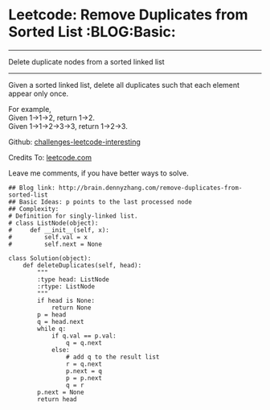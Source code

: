 # Leetcode: Remove Duplicates from Sorted List     :BLOG:Basic:


---

Delete duplicate nodes from a sorted linked list  

---

Given a sorted linked list, delete all duplicates such that each element appear only once.  

For example,  
Given 1->1->2, return 1->2.  
Given 1->1->2->3->3, return 1->2->3.  

Github: [challenges-leetcode-interesting](https://github.com/DennyZhang/challenges-leetcode-interesting/tree/master/remove-duplicates-from-sorted-list)  

Credits To: [leetcode.com](https://leetcode.com/problems/remove-duplicates-from-sorted-list/description/)  

Leave me comments, if you have better ways to solve.  

    ## Blog link: http://brain.dennyzhang.com/remove-duplicates-from-sorted-list
    ## Basic Ideas: p points to the last processed node
    ## Complexity:
    # Definition for singly-linked list.
    # class ListNode(object):
    #     def __init__(self, x):
    #         self.val = x
    #         self.next = None
    
    class Solution(object):
        def deleteDuplicates(self, head):
            """
            :type head: ListNode
            :rtype: ListNode
            """
            if head is None:
                return None
            p = head
            q = head.next
            while q:
                if q.val == p.val:
                    q = q.next
                else:
                    # add q to the result list
                    r = q.next
                    p.next = q
                    p = p.next
                    q = r
            p.next = None
            return head
